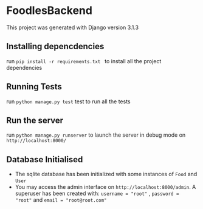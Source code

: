 # FoodlesBackend

This project was generated with Django version 3.1.3

## Installing depencdencies

run `pip install -r requirements.txt ` to install all the project dependencies

## Running Tests

run `python manage.py test` test to run all the tests

## Run the server

run `python manage.py runserver` to launch the server in debug mode on `http://localhost:8000/`

## Database Initialised

- The sqlite database has been initialized with some instances of `Food` and `User`
- You may access the admin interface on `http://localhost:8000/admin`. A superuser has been created with: `username = "root"` , `password = "root"` and `email = "root@root.com"`
